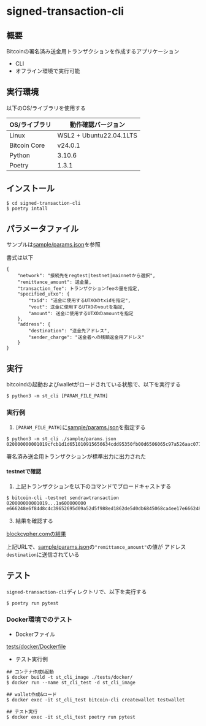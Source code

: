 # signed-transaction-cli

## 概要

Bitcoinの署名済み送金用トランザクションを作成するアプリケーション  
* CLI
* オフライン環境で実行可能

## 実行環境

以下のOS/ライブラリを使用する

|  OS/ライブラリ  |  動作確認バージョン  |
| ---- | ---- |
|  Linux  |  WSL2 + Ubuntu22.04.1LTS  |
|  Bitcoin Core  |  v24.0.1  |
|  Python  |  3.10.6  |
|  Poetry  |  1.3.1  |


## インストール

```
$ cd signed-transaction-cli
$ poetry intall
```

## パラメータファイル

サンプルは[sample/params.json](./sample/params.json)を参照

書式は以下

```
{
    "network": "接続先をregtest|testnet|mainnetから選択",
    "remittance_amount": 送金量,
    "transaction_fee": トランザクションfeeの量を指定,
    "specified_utxo": {
        "txid": "送金に使用するUTXOのtxidを指定",
        "vout": 送金に使用するUTXOのvoutを指定,
        "amount": 送金に使用するUTXOのamountを指定
    },
    "address": {
        "destination": "送金先アドレス",
        "sender_charge": "送金者への残額返金用アドレス"
    }
}

```

## 実行

bitcoindの起動およびwalletがロードされている状態で、以下を実行する

```
$ python3 -m st_cli [PARAM_FILE_PATH]
```
### 実行例

1. `[PARAM_FILE_PATH]`に[sample/params.json](./sample/params.json)を指定する

```
$ python3 -m st_cli ./sample/params.json
020000000001019cfcb1d1d651010915656634cdd95350fb00d6506065c97a526aac0775cd80f40000000000fdffffff02d2040000000000001600144a0f48a8eb296723a16e30e685f4cbdda3ea3e84b51600000000000016001402f628d65bd80ab9b6c4079ab2eb5ed2f3cfa0d902473044022024ba00452a1b39d6afeae0061e8d85317354e2db475877cabdf164797ea58562022003a8f4fdd59c858f2ef7d2bea0ee6433107b9e2d342272a85dce62d41ef6adbc012103e04c91f9c0448a1c16bd134dd54a5425d1101481419ef7578472745e189401a600000000
```

署名済み送金用トランザクションが標準出力に出力された

#### testnetで確認

1. 上記トランザクションを以下のコマンドでブロードキャストする

```
$ bitcoin-cli -testnet sendrawtransaction 020000000001019...1a600000000
e666248e6f84d8c4c39652695d09a52d5f988ed1862de5d0db6845068ca4ee17e666248e6f84d8c4c39652695d09a52d5f988ed1862de5d0db6845068ca4ee17
```

3. 結果を確認する

[blockcypher.comの結果](https://live.blockcypher.com/btc-testnet/tx/e666248e6f84d8c4c39652695d09a52d5f988ed1862de5d0db6845068ca4ee17/)

上記URLで、[sample/params.json](./sample/params.json)の`"remittance_amount"`の値が
アドレス`destination`に送信されている

## テスト

`signed-transaction-cli`ディレクトリで、以下を実行する

```
$ poetry run pytest
```

### Docker環境でのテスト

* Dockerファイル

[tests/docker/Dockerfile](./tests/docker/Dockerfile)

* テスト実行例

```
## コンテナ作成&起動
$ docker build -t st_cli_image ./tests/docker/
$ docker run --name st_cli_test -d st_cli_image

## wallet作成&ロード
$ docker exec -it st_cli_test bitcoin-cli createwallet testwallet

## テスト実行
$ docker exec -it st_cli_test poetry run pytest
```
